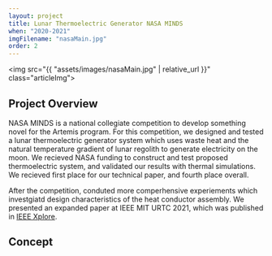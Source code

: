 ```yaml
---
layout: project
title: Lunar Thermoelectric Generator NASA MINDS 
when: "2020-2021"
imgFilename: "nasaMain.jpg"
order: 2
---
```


<img src="{{ "assets/images/nasaMain.jpg" | relative_url }}" class="articleImg">

## Project Overview

NASA MINDS is a national collegiate competition to develop something novel for the Artemis program.
For this competition, we designed and tested a lunar thermoelectric generator system which uses waste heat 
and the natural temperature gradient of lunar regolith to generate electricity on the moon. We recieved NASA funding to construct and test proposed thermoelectric system, and validated our results with thermal simulations. We recieved first place for our technical paper, and fourth place overall.

After the competition, conduted more comperhensive experiements which investgiatd design characteristics of the heat conductor assembly. We presented an expanded paper at IEEE MIT URTC 2021, which was published in <a href="https://ieeexplore.ieee.org/document/9701608" class="link">IEEE Xplore</a>.

## Concept
